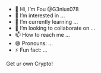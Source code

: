 - 👋 Hi, I’m Fou @G3nius078
- 👀 I’m interested in ...
- 🌱 I’m currently learning ...
- 💞️ I’m looking to collaborate on ...
- 📫 How to reach me ...
- 😄 Pronouns: ...
- ⚡ Fun fact: ...

<!---
G3nius078/G3nius078 is a ✨ special ✨ repository because its `README.md` (this file) appears on your GitHub profile.
You can click the Preview link to take a look at your changes.
--->Get ur own Crypto!
